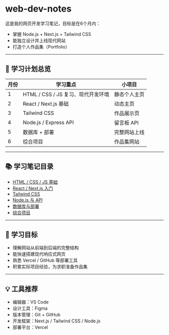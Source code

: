 # web-dev-notes

这是我的网页开发学习笔记，目标是在6个月内：
- 掌握 Node.js + Next.js + Tailwind CSS
- 能独立设计并上线现代网站
- 打造个人作品集（Portfolio）

---

## 📅 学习计划总览

| 月份 | 学习重点 | 小项目 |
|------|-----------|--------|
| 1 | HTML / CSS / JS 复习、现代开发环境 | 静态个人主页 |
| 2 | React / Next.js 基础 | 动态主页 |
| 3 | Tailwind CSS | 作品展示页 |
| 4 | Node.js / Express API | 留言板 API |
| 5 | 数据库 + 部署 | 完整网站上线 |
| 6 | 综合项目 | 作品集网站 |

---

## 📚 学习笔记目录

- [HTML / CSS / JS 基础](./01_html_css_js/)
- [React / Next.js 入门](./02_react_nextjs/)
- [Tailwind CSS](./03_tailwind_css/)
- [Node.js 与 API](./04_node_api/)
- [数据库与部署](./05_database_deploy/)
- [综合项目](./06_final_project/)

---

## 🧠 学习目标
- 理解网站从前端到后端的完整结构  
- 能快速搭建现代响应式网页  
- 熟悉 Vercel / GitHub 等部署工具  
- 积累实际项目经验，为求职准备作品集  

---

## 💡 工具推荐
- 编辑器：VS Code  
- 设计工具：Figma  
- 版本管理：Git + GitHub  
- 开发框架：Next.js / Tailwind CSS / Node.js  
- 部署平台：Vercel  

